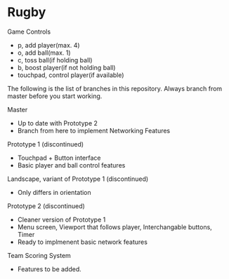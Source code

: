 # Rugby
Game Controls
- p, add player(max. 4)
- o, add ball(max. 1)
- c, toss ball(if holding ball)
- b, boost player(if not holding ball)
- touchpad, control player(if available)


The following is the list of branches in this repository. Always branch from master before you start working.

Master
  - Up to date with Prototype 2
  - Branch from here to implement Networking Features

Prototype 1 (discontinued)
  - Touchpad + Button interface
  - Basic player and ball control features

Landscape, variant of Prototype 1 (discontinued)
  - Only differs in orientation
  
Prototype 2 (discontinued)
  - Cleaner version of Prototype 1
  - Menu screen, Viewport that follows player, Interchangable buttons, Timer
  - Ready to implmenent basic network features
   
Team Scoring System
  - Features to be added.

